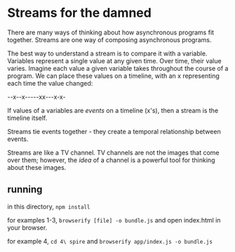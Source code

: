 # Streams for the damned

There are many ways of thinking about how asynchronous programs fit together. Streams are one way of composing asynchronous programs. 

The best way to understand a stream is to compare it with a variable. Variables represent a single value at any given time. Over time, their value varies. Imagine each value a given variable takes throughout the course of a program. We can place these values on a timeline, with an x representing each time the value changed: 

--x--x-----xx---x-x-

If values of a variables are _events_ on a timeline (x's), then a stream is the timeline itself.  

Streams tie events together - they create a temporal relationship between events.

Streams are like a TV channel. TV channels are not the images that come over them; however, the _idea_ of a channel is a powerful tool for thinking about these images. 


## running

in this directory, ``npm install``

for examples 1-3, ``browserify [file] -o bundle.js`` and open index.html in your browser.

for example 4, `cd 4\ spire` and ``browserify app/index.js -o bundle.js``
